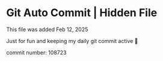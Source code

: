 # Git Auto Commit | Hidden File

This file was added Feb 12, 2025

Just for fun and keeping my daily git commit active 🤪

commit number: 108723
